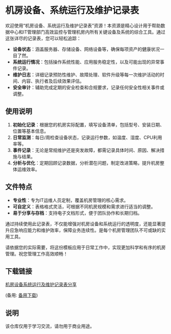 # 机房设备、系统运行及维护记录表

欢迎使用“机房设备、系统运行及维护记录表”资源！本资源是精心设计用于帮助数据中心和IT管理部门高效监控与管理机房内所有关键设备及系统的综合工具。通过这张详尽的记录表，您可以轻松追踪：

- **设备状态**：涵盖服务器、存储设备、网络设备等，确保每项资产的健康状况一目了然。
- **系统运行情况**：包括操作系统性能、应用服务稳定性，以及可能出现的异常事件记录。
- **维护日志**：详细记录预防性维护、故障处理、软件升级等每一次维护活动的时间、内容、执行者及后续效果评估。
- **安全审计**：辅助完成定期的安全检查和合规要求，记录任何安全性相关事件或调整。

## 使用说明

1. **初始化记录**：根据您的机房实际配置，填写设备清单，包括型号、安装日期、位置等基本信息。
2. **日常监测**：每日/周检查设备状态，记录运行参数，如温度、湿度、CPU利用率等。
3. **事件记录**：无论是常规维护还是突发故障，都需记录具体时间、原因、解决措施与结果。
4. **分析与优化**：定期回顾记录数据，分析潜在问题，制定改进策略，提升机房整体运维效率。

## 文件特点

- **专业性**：专为IT运维人员定制，覆盖机房管理的核心需求。
- **可自定义**：表格格式灵活，可根据不同机房规模和需求进行适当的调整。
- **易于分享与存档**：支持电子文档形式，便于团队协作和长期归档。

通过持续使用此记录表，不仅能增强对机房设备和系统运行的透明度，还能显著提升应急响应能力和维护效率，保障业务连续性。是每个机房管理团队不可或缺的实用工具。

请依据您的实际需要，将这份模板应用于日常工作中，实现更加科学和有序的机房管理。祝您管理工作高效顺畅！

## 下载链接
[机房设备系统运行及维护记录表分享](https://pan.quark.cn/s/607486a66ca5) 

(备用: [备用下载](https://pan.baidu.com/s/1h1YscaDjYAX4Q3ce-UJ75g?pwd=1234))

## 说明

该仓库仅用于学习交流，请勿用于商业用途。
